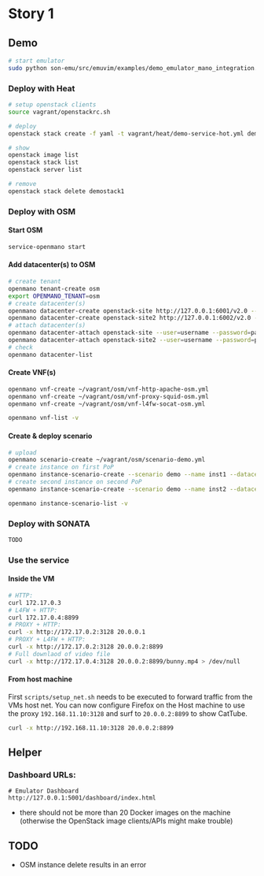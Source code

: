 # Story 1

## Demo

```bash
# start emulator
sudo python son-emu/src/emuvim/examples/demo_emulator_mano_integration.py
```

### Deploy with Heat

```sh
# setup openstack clients
source vagrant/openstackrc.sh

# deploy 
openstack stack create -f yaml -t vagrant/heat/demo-service-hot.yml demostack1

# show
openstack image list
openstack stack list
openstack server list

# remove
openstack stack delete demostack1

```

### Deploy with OSM

#### Start OSM

```sh
service-openmano start
```

#### Add datacenter(s) to OSM
```sh
# create tenant
openmano tenant-create osm
export OPENMANO_TENANT=osm
# create datacenter(s)
openmano datacenter-create openstack-site http://127.0.0.1:6001/v2.0 --type openstack --description "PoP1"
openmano datacenter-create openstack-site2 http://127.0.0.1:6002/v2.0 --type openstack --description "PoP2"
# attach datacenter(s)
openmano datacenter-attach openstack-site --user=username --password=password --vim-tenant-name=tenantName
openmano datacenter-attach openstack-site2 --user=username --password=password --vim-tenant-name=tenantName
# check
openmano datacenter-list
```

#### Create VNF(s)
```sh
openmano vnf-create ~/vagrant/osm/vnf-http-apache-osm.yml
openmano vnf-create ~/vagrant/osm/vnf-proxy-squid-osm.yml
openmano vnf-create ~/vagrant/osm/vnf-l4fw-socat-osm.yml

openmano vnf-list -v
```

#### Create & deploy scenario
```sh
# upload
openmano scenario-create ~/vagrant/osm/scenario-demo.yml
# create instance on first PoP
openmano instance-scenario-create --scenario demo --name inst1 --datacenter openstack-site
# create second instance on second PoP
openmano instance-scenario-create --scenario demo --name inst2 --datacenter openstack-site2

openmano instance-scenario-list -v
```

### Deploy with SONATA

```sh
TODO
```

### Use the service

#### Inside the VM
```sh
# HTTP: 
curl 172.17.0.3
# L4FW + HTTP:
curl 172.17.0.4:8899
# PROXY + HTTP:
curl -x http://172.17.0.2:3128 20.0.0.1
# PROXY + L4FW + HTTP:
curl -x http://172.17.0.2:3128 20.0.0.2:8899
# Full downlaod of video file
curl -x http://172.17.0.4:3128 20.0.0.2:8899/bunny.mp4 > /dev/null
```

#### From host machine

First `scripts/setup_net.sh` needs to be executed to forward traffic from the VMs host net. You can now configure Firefox on the Host machine to use the proxy `192.168.11.10:3128` and surf to `20.0.0.2:8899` to show CatTube.

```sh
curl -x http://192.168.11.10:3128 20.0.0.2:8899
```

## Helper

### Dashboard URLs:

```
# Emulator Dashboard
http://127.0.0.1:5001/dashboard/index.html

```

* there should not be more than 20 Docker images on the machine (otherwise the OpenStack image clients/APIs might make trouble)

## TODO

* OSM instance delete results in an error
